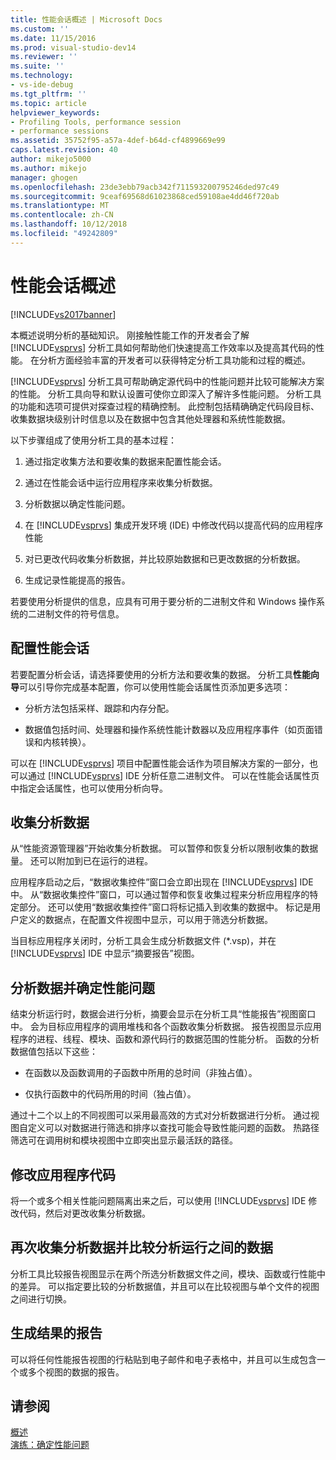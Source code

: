 ```yaml
---
title: 性能会话概述 | Microsoft Docs
ms.custom: ''
ms.date: 11/15/2016
ms.prod: visual-studio-dev14
ms.reviewer: ''
ms.suite: ''
ms.technology:
- vs-ide-debug
ms.tgt_pltfrm: ''
ms.topic: article
helpviewer_keywords:
- Profiling Tools, performance session
- performance sessions
ms.assetid: 35752f95-a57a-4def-b64d-cf4899669e99
caps.latest.revision: 40
author: mikejo5000
ms.author: mikejo
manager: ghogen
ms.openlocfilehash: 23de3ebb79acb342f711593200795246ded97c49
ms.sourcegitcommit: 9ceaf69568d61023868ced59108ae4dd46f720ab
ms.translationtype: MT
ms.contentlocale: zh-CN
ms.lasthandoff: 10/12/2018
ms.locfileid: "49242809"
---
```

# <a name="performance-session-overview"></a>性能会话概述
[!INCLUDE[vs2017banner](../includes/vs2017banner.md)]

本概述说明分析的基础知识。 刚接触性能工作的开发者会了解 [!INCLUDE[vsprvs](../includes/vsprvs-md.md)] 分析工具如何帮助他们快速提高工作效率以及提高其代码的性能。 在分析方面经验丰富的开发者可以获得特定分析工具功能和过程的概述。  
  
 [!INCLUDE[vsprvs](../includes/vsprvs-md.md)] 分析工具可帮助确定源代码中的性能问题并比较可能解决方案的性能。 分析工具向导和默认设置可使你立即深入了解许多性能问题。 分析工具的功能和选项可提供对探查过程的精确控制。 此控制包括精确确定代码段目标、收集数据块级别计时信息以及在数据中包含其他处理器和系统性能数据。  
  
 以下步骤组成了使用分析工具的基本过程：  
  
1.  通过指定收集方法和要收集的数据来配置性能会话。  
  
2.  通过在性能会话中运行应用程序来收集分析数据。  
  
3.  分析数据以确定性能问题。  
  
4.  在 [!INCLUDE[vsprvs](../includes/vsprvs-md.md)] 集成开发环境 (IDE) 中修改代码以提高代码的应用程序性能  
  
5.  对已更改代码收集分析数据，并比较原始数据和已更改数据的分析数据。  
  
6.  生成记录性能提高的报告。  
  
 若要使用分析提供的信息，应具有可用于要分析的二进制文件和 Windows 操作系统的二进制文件的符号信息。  
  
## <a name="configure-the-performance-session"></a>配置性能会话  
 若要配置分析会话，请选择要使用的分析方法和要收集的数据。 分析工具**性能向导**可以引导你完成基本配置，你可以使用性能会话属性页添加更多选项：  
  
-   分析方法包括采样、跟踪和内存分配。  
  
-   数据值包括时间、处理器和操作系统性能计数器以及应用程序事件（如页面错误和内核转换）。  
  
 可以在 [!INCLUDE[vsprvs](../includes/vsprvs-md.md)] 项目中配置性能会话作为项目解决方案的一部分，也可以通过 [!INCLUDE[vsprvs](../includes/vsprvs-md.md)] IDE 分析任意二进制文件。 可以在性能会话属性页中指定会话属性，也可以使用分析向导。  
  
## <a name="collect-profiling-data"></a>收集分析数据  
 从“性能资源管理器”开始收集分析数据。 可以暂停和恢复分析以限制收集的数据量。 还可以附加到已在运行的进程。  
  
 应用程序启动之后，“数据收集控件”窗口会立即出现在 [!INCLUDE[vsprvs](../includes/vsprvs-md.md)] IDE 中。 从“数据收集控件”窗口，可以通过暂停和恢复收集过程来分析应用程序的特定部分。 还可以使用“数据收集控件”窗口将标记插入到收集的数据中。 标记是用户定义的数据点，在配置文件视图中显示，可以用于筛选分析数据。  
  
 当目标应用程序关闭时，分析工具会生成分析数据文件 (*.vsp)，并在 [!INCLUDE[vsprvs](../includes/vsprvs-md.md)] IDE 中显示“摘要报告”视图。  
  
## <a name="analyze-the-data-and-identify-performance-issues"></a>分析数据并确定性能问题  
 结束分析运行时，数据会进行分析，摘要会显示在分析工具“性能报告”视图窗口中。 会为目标应用程序的调用堆栈和各个函数收集分析数据。 报告视图显示应用程序的进程、线程、模块、函数和源代码行的数据范围的性能分析。 函数的分析数据值包括以下这些：  
  
-   在函数以及函数调用的子函数中所用的总时间（非独占值）。  
  
-   仅执行函数中的代码所用的时间（独占值）。  
  
 通过十二个以上的不同视图可以采用最高效的方式对分析数据进行分析。 通过视图自定义可以对数据进行筛选和排序以查找可能会导致性能问题的函数。 热路径筛选可在调用树和模块视图中立即突出显示最活跃的路径。  
  
## <a name="modify-the-application-code"></a>修改应用程序代码  
 将一个或多个相关性能问题隔离出来之后，可以使用 [!INCLUDE[vsprvs](../includes/vsprvs-md.md)] IDE 修改代码，然后对更改收集分析数据。  
  
## <a name="collect-profiling-data-again-and-compare-the-data-between-the-profiling-runs"></a>再次收集分析数据并比较分析运行之间的数据  
 分析工具比较报告视图显示在两个所选分析数据文件之间，模块、函数或行性能中的差异。 可以指定要比较的分析数据值，并且可以在比较视图与单个文件的视图之间进行切换。  
  
## <a name="generate-a-report-of-the-results"></a>生成结果的报告  
 可以将任何性能报告视图的行粘贴到电子邮件和电子表格中，并且可以生成包含一个或多个视图的数据的报告。  
  
## <a name="see-also"></a>请参阅  
 [概述](../profiling/overviews-performance-tools.md)   
 [演练：确定性能问题](../profiling/walkthrough-identifying-performance-problems.md)



